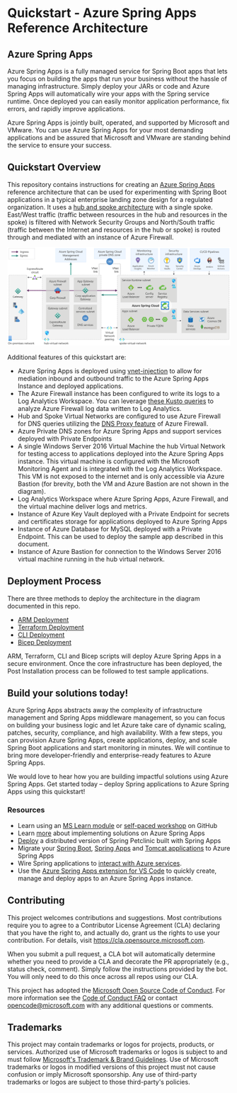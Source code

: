 # Quickstart - Azure Spring Apps Reference Architecture

## Azure Spring Apps

Azure Spring Apps is a fully managed service for Spring Boot apps that lets you focus on 
building the apps that run your business without the hassle of managing infrastructure. 
Simply deploy your JARs or code and Azure Spring Apps will automatically wire your apps with 
the Spring service runtime. Once deployed you can easily monitor application performance, 
fix errors, and rapidly improve applications.

Azure Spring Apps is jointly built, operated, and supported by Microsoft and VMware. 
You can use Azure Spring Apps for your most demanding applications and be assured 
that Microsoft and VMware are standing behind the service to ensure your success.

## Quickstart Overview

This repository contains instructions for creating an 
[Azure Spring Apps](https://docs.microsoft.com/azure/spring-cloud/spring-cloud-overview)
reference architecture that can be used for experimenting with Spring Boot 
applications in a typical enterprise landing zone design for a regulated organization. 
It uses a [hub and spoke architecture](https://docs.microsoft.com/azure/architecture/reference-architectures/hybrid-networking/hub-spoke) 
with a single spoke.  East/West traffic (traffic between resources in the hub and resources in the 
spoke) is filtered with Network Security Groups and North/South traffic (traffic between the 
Internet and resources in the hub or spoke) is routed through and mediated with an instance of 
Azure Firewall.  

![lab image](images/architecture-private.svg)

Additional features of this quickstart are:

* Azure Spring Apps is deployed using [vnet-injection](https://docs.microsoft.com/azure/spring-cloud/spring-cloud-tutorial-deploy-in-azure-virtual-network) 
to allow for mediation inbound and outbound traffic to the Azure Spring Apps Instance and deployed applications.
* The Azure Firewall instance has been configured to write its logs to a Log Analytics Workspace. 
You can leverage [these Kusto queries](https://docs.microsoft.com/azure/firewall/log-analytics-samples) 
to analyze Azure Firewall log data written to Log Analytics.
* Hub and Spoke Virtual Networks are configured to use Azure Firewall for DNS queries 
utilizing the [DNS Proxy feature](https://docs.microsoft.com/azure/firewall/dns-settings#dns-proxy) 
of Azure Firewall.
* Azure Private DNS zones for Azure Spring Apps and support services deployed with Private Endpoints
* A single Windows Server 2016 Virtual Machine the hub Virtual Network for testing access to 
applications deployed into the Azure Spring Apps instance.  This virtual machine is configured 
with the Microsoft Monitoring Agent and is integrated with the Log Analytics Workspace. This VM is 
not exposed to the internet and is only accessible via Azure Bastion (for brevity, both the VM and Azure
Bastion are not shown in the diagram).
* Log Analytics Workspace where Azure Spring Apps, Azure Firewall, and the virtual machine deliver 
logs and metrics.
* Instance of Azure Key Vault deployed with a Private Endpoint for secrets and certificates storage 
for applications deployed to Azure Spring Apps
* Instance of Azure Database for MySQL deployed with a Private Endpoint.  This can be used to deploy 
the sample app described in this document.
* Instance of Azure Bastion for connection to the Windows Server 2016 virtual machine running in the hub virtual network.

## Deployment Process

There are three methods to deploy the architecture in the diagram documented in this repo.

* [ARM Deployment](/ARM)
* [Terraform Deployment](/terraform)
* [CLI Deployment](/CLI)
* [Bicep Deployment](/Bicep)

ARM, Terraform, CLI and Bicep scripts will deploy Azure Spring Apps in a secure environment. Once the core 
infrastructure has been deployed, the Post Installation process can be followed to test sample 
applications.

## Build your solutions today!

Azure Spring Apps abstracts away the complexity of infrastructure management and Spring Apps 
middleware management, so you can focus on building your business logic and let Azure take care 
of dynamic scaling, patches, security, compliance, and high availability. With a few steps, 
you can provision Azure Spring Apps, create applications, deploy, and scale Spring Boot applications
 and start monitoring in minutes. We will continue to bring more developer-friendly and 
 enterprise-ready features to Azure Spring Apps. 

We would love to hear how you are building impactful solutions using Azure Spring Apps. 
Get started today – deploy Spring applications to Azure Spring Apps using this quickstart!

### Resources
* Learn using an [MS Learn module](https://docs.microsoft.com/learn/modules/azure-spring-cloud-workshop/)
 or [self-paced workshop](https://github.com/microsoft/azure-spring-cloud-training) on GitHub
* Learn [more](https://docs.microsoft.com/azure/spring-cloud/) about implementing solutions on Azure Spring Apps
* [Deploy](https://github.com/Azure-Samples/spring-petclinic-microservices) a distributed version of Spring Petclinic built with Spring Apps
* Migrate your [Spring Boot](https://docs.microsoft.com/azure/developer/java/migration/migrate-spring-boot-to-azure-spring-cloud), 
[Spring Apps](https://docs.microsoft.com/azure/developer/java/migration/migrate-spring-cloud-to-azure-spring-cloud) and 
[Tomcat applications](https://aka.ms/migrate-tomcat-to-azure-spring-cloud-service) to Azure Spring Apps
* Wire Spring applications to [interact with Azure services](https://docs.microsoft.com/azure/developer/java/spring-framework/).
* Use the [Azure Spring Apps extension for VS Code](https://marketplace.visualstudio.com/items?itemName=vscjava.vscode-azurespringcloud) to quickly create, manage and deploy apps to an Azure Spring Apps instance.

## Contributing

This project welcomes contributions and suggestions.  Most contributions require you to agree to a
Contributor License Agreement (CLA) declaring that you have the right to, and actually do, grant us
the rights to use your contribution. For details, visit https://cla.opensource.microsoft.com.

When you submit a pull request, a CLA bot will automatically determine whether you need to provide
a CLA and decorate the PR appropriately (e.g., status check, comment). Simply follow the instructions
provided by the bot. You will only need to do this once across all repos using our CLA.

This project has adopted the [Microsoft Open Source Code of Conduct](https://opensource.microsoft.com/codeofconduct/).
For more information see the [Code of Conduct FAQ](https://opensource.microsoft.com/codeofconduct/faq/) or
contact [opencode@microsoft.com](mailto:opencode@microsoft.com) with any additional questions or comments.

## Trademarks

This project may contain trademarks or logos for projects, products, or services. Authorized use of Microsoft 
trademarks or logos is subject to and must follow 
[Microsoft's Trademark & Brand Guidelines](https://www.microsoft.com/legal/intellectualproperty/trademarks/usage/general).
Use of Microsoft trademarks or logos in modified versions of this project must not cause confusion or imply Microsoft sponsorship.
Any use of third-party trademarks or logos are subject to those third-party's policies.

